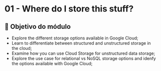 # 01 - Where do I store this stuff?

## 🧭 Objetivo do módulo

- Explore the different storage options available in Google Cloud;
- Learn to differentiate between structured and unstructured storage in the cloud;
- Examine how you can use Cloud Storage for unstructured data storage;
- Explore the use case for relational vs NoSQL storage options and idenfy the options available with Google Cloud;